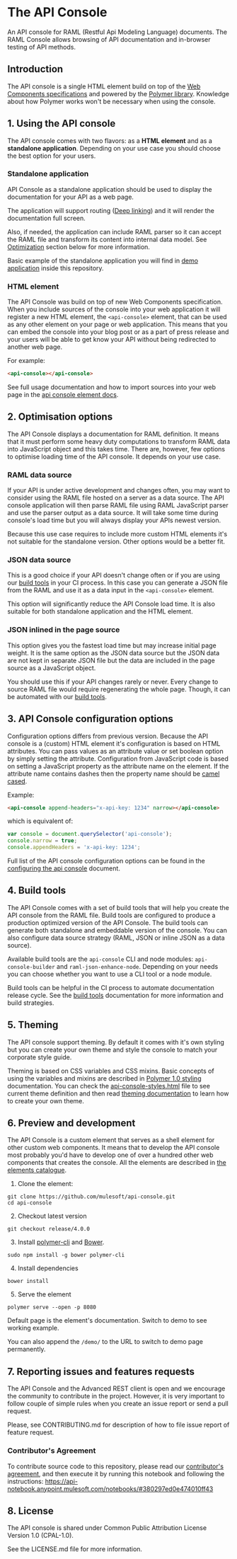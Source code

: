 # The API Console

An API console for RAML (Restful Api Modeling Language) documents. The RAML Console allows browsing of API documentation and in-browser testing of API methods.

## Introduction

The API console is a single HTML element build on top of the [Web Components specifications](https://www.webcomponents.org/introduction) and powered by the [Polymer library](https://www.polymer-project.org/). Knowledge about how Polymer works won't be necessary when using the console.

## 1. Using the API console

The API console comes with two flavors: as a **HTML element** and as a **standalone application**. Depending on your use case you should choose the best option for your users.

### Standalone application

API Console as a standalone application should be used to display the documentation for your API as a web page.

The application will support routing ([Deep linking][deep linking]) and it will render the documentation full screen.

Also, if needed, the application can include RAML parser so it can accept the RAML file and transform its content into internal data model. See [Optimization](#optimisation-options) section below for more information.

Basic example of the standalone application you will find in [demo application] inside this repository.

### HTML element

The API Console was build on top of new Web Components specification. When you include sources of the console into your web application it will register a new HTML element, the `<api-console>` element, that can be used as any other element on your page or web application. This means that you can embed the console into your blog post or as a part of press release and your users will be able to get know your API without being redirected to another web page.

For example:

```html
<api-console></api-console>
```

See full usage documentation and how to import sources into your web page in the [api console element docs].

## 2. Optimisation options

The API Console displays a documentation for RAML definition. It means that it must perform some heavy duty computations to transform RAML data into JavaScript object and this takes time. There are, however, few options to optimise loading time of the API console. It depends on your use case.

### RAML data source

If your API is under active development and changes often, you may want to consider using the RAML file hosted on a server as a data source. The API console application will then parse RAML file using RAML JavaScript parser and use the parser output as a data source. It will take some time during console's load time but you will always display your APIs newest version.

Because this use case requires to include more custom HTML elements it's not suitable for the standalone version. Other options would be a better fit.

### JSON data source

This is a good choice if your API doesn't change often or if you are using our [build tools] in your CI process. In this case you can generate a JSON file from the RAML and use it as a data input in the `<api-console>` element.

This option will significantly reduce the API Console load time. It is also suitable for both standalone application and the HTML element.

### JSON inlined in the page source

This option gives you the fastest load time but may increase initial page weight. It is the same option as the JSON data source but the JSON data are not kept in separate JSON file but the data are included in the page source as a JavaScript object.

You should use this if your API changes rarely or never. Every change to source RAML file would require regenerating the whole page. Though, it can be automated with our [build tools].

## 3. API Console configuration options

Configuration options differs from previous version. Because the API console is a (custom) HTML element it's configuration is based on HTML attributes. You can pass values as an attribute value or set boolean option by simply setting the attribute. Configuration from JavaScript code is based on setting a JavaScript property as the attribute name on the element. If the attribute name contains dashes then the property name should be [camel cased].

Example:

```html
<api-console append-headers="x-api-key: 1234" narrow></api-console>
```

which is equivalent of:

```javascript
var console = document.querySelector('api-console');
console.narrow = true;
console.appendHeaders = 'x-api-key: 1234';
```

Full list of the API console configuration options can be found in the [configuring the api console] document.

## 4. Build tools

The API Console comes with a set of build tools that will help you create the API console from the RAML file. Build tools are configured to produce a production optimized version of the API Console. The build tools can generate both standalone and embeddable version of the console. You can also configure data source strategy (RAML, JSON or inline JSON as a data source).

Available build tools are the `api-console` CLI and node modules: `api-console-builder` and `raml-json-enhance-node`. Depending on your needs you can choose whether you want to use a CLI tool or a node module.

Build tools can be helpful in the CI process to automate documentation release cycle. See the [build tools] documentation for more information and build strategies.

## 5. Theming

The API console support theming. By default it comes with it's own styling but you can create your own theme and style the console to match your corporate style guide.

Theming is based on CSS variables and CSS mixins. Basic concepts of using the variables and mixins are described in [Polymer 1.0 styling] documentation. You can check the [api-console-styles.html](api-console-styles.html) file to see current theme definition and then read [theming documentation] to learn how to create your own theme.

## 6. Preview and development

The API Console is a custom element that serves as a shell element for other custom web components. It means that to develop the API console most probably you'd have to develop one of over a hundred other web components that creates the console. All the elements are described in [the elements catalogue].

1. Clone the element:
```
git clone https://github.com/mulesoft/api-console.git
cd api-console
```

2. Checkout latest version
```
git checkout release/4.0.0
```

3. Install [polymer-cli] and [Bower].
```
sudo npm install -g bower polymer-cli
```

4. Install dependencies
```
bower install
```

5. Serve the element
```
polymer serve --open -p 8080
```

Default page is the element's documentation. Switch to demo to see working example.

You can also append the `/demo/` to the URL to switch to demo page permanently.

## 7. Reporting issues and features requests

The API Console and the Advanced REST client is open and we encourage the community to contribute in the project. However, it is very important to follow couple of simple rules when you create an issue report or send a pull request.

Please, see CONTRIBUTING.md for description of how to file issue report of feature request.

### Contributor's Agreement

To contribute source code to this repository, please read our [contributor's agreement](http://www.mulesoft.org/legal/contributor-agreement.html), and then execute it by running this notebook and following the instructions: https://api-notebook.anypoint.mulesoft.com/notebooks/#380297ed0e474010ff43

## 8. License

The API console is shared under Common Public Attribution License Version 1.0 (CPAL-1.0).

See the LICENSE.md file for more information.

[deep linking]: https://en.wikipedia.org/wiki/Deep_linking
[demo application]: demo/api.html
[api console element docs]: docs/api-console-element.md
[build tools]: docs/build-tools.md
[configuring the api console]: docs/configuring-api-console.md
[theming documentation]: docs/theming.md
[camel cased]: https://en.wikipedia.org/wiki/Camel_case
[polymer-cli]: https://www.polymer-project.org/1.0/docs/tools/polymer-cli
[Bower]: https://bower.io/
[Polymer 1.0 styling]: https://www.polymer-project.org/1.0/docs/devguide/styling
[the elements catalogue]: https://elements.advancedrestclient.com/
